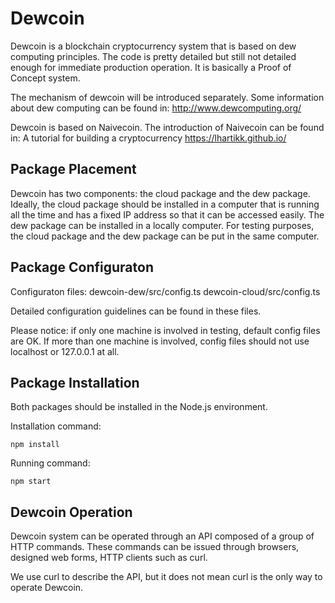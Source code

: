 # Dewcoin 

Dewcoin is a blockchain cryptocurrency system that is based on dew computing principles. The code is pretty detailed but still not detailed enough for immediate production operation. It is basically a Proof of Concept system. 

The mechanism of dewcoin will be introduced separately. Some information about dew computing can be found in: http://www.dewcomputing.org/

Dewcoin is based on Naivecoin. The introduction of Naivecoin can be found in: A tutorial for building a cryptocurrency https://lhartikk.github.io/


## Package Placement

Dewcoin has two components: the cloud package and the dew package. Ideally, the cloud package should be installed in a computer that is running all the time and has a fixed IP address so that it can be accessed easily. The dew package can be installed in a locally computer. For testing purposes, the cloud package and the dew package can be put in the same computer. 

## Package Configuraton

Configuraton files:
dewcoin-dew/src/config.ts
dewcoin-cloud/src/config.ts

Detailed configuration guidelines can be found in these files.

Please notice: if only one machine is involved in testing, default config files are OK. If more than one machine is involved, config files should not use localhost or 127.0.0.1 at all.


## Package Installation

Both packages should be installed in the Node.js environment. 

Installation command: 
```
npm install
```
Running command: 
```
npm start
```
## Dewcoin Operation

Dewcoin system can be operated through an API composed of a group of HTTP commands. These commands can be issued through browsers, designed web forms, HTTP clients such as curl.

We use curl to describe the API, but it does not mean curl is the only way to operate Dewcoin.

